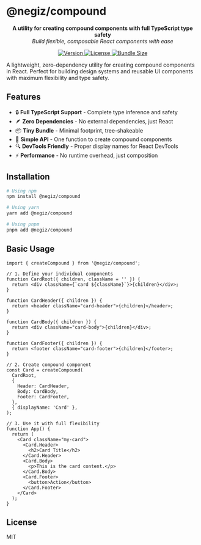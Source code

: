 # @negiz/compound

<p align="center">
  <strong>A utility for creating compound components with full TypeScript type safety</strong><br />
  <em>Build flexible, composable React components with ease</em>
</p>

<p align="center">
  <a href="https://npmjs.org/package/@negiz/compound">
    <img src="https://img.shields.io/npm/v/@negiz/compound?style=flat&colorA=000000&colorB=000000" alt="Version">
  </a>
  <a href="https://github.com/mag1yar/negiz/blob/main/LICENSE">
    <img src="https://img.shields.io/github/license/mag1yar/negiz?style=flat&colorA=000000&colorB=000000" alt="License">
  </a>
  <a href="https://bundlephobia.com/package/@negiz/compound">
    <img src="https://img.shields.io/bundlephobia/minzip/@negiz/compound?style=flat&colorA=000000&colorB=000000" alt="Bundle Size">
  </a>
</p>

A lightweight, zero-dependency utility for creating compound components in React. Perfect for building design systems and reusable UI components with maximum flexibility and type safety.

## Features

- 🔒 **Full TypeScript Support** - Complete type inference and safety
- 🪶 **Zero Dependencies** - No external dependencies, just React
- 📦 **Tiny Bundle** - Minimal footprint, tree-shakeable
- 🎯 **Simple API** - One function to create compound components
- 🔍 **DevTools Friendly** - Proper display names for React DevTools
- ⚡ **Performance** - No runtime overhead, just composition

## Installation

```bash
# Using npm
npm install @negiz/compound

# Using yarn
yarn add @negiz/compound

# Using pnpm
pnpm add @negiz/compound
```

## Basic Usage

```tsx
import { createCompound } from '@negiz/compound';

// 1. Define your individual components
function CardRoot({ children, className = '' }) {
  return <div className={`card ${className}`}>{children}</div>;
}

function CardHeader({ children }) {
  return <header className="card-header">{children}</header>;
}

function CardBody({ children }) {
  return <div className="card-body">{children}</div>;
}

function CardFooter({ children }) {
  return <footer className="card-footer">{children}</footer>;
}

// 2. Create compound component
const Card = createCompound(
  CardRoot,
  {
    Header: CardHeader,
    Body: CardBody,
    Footer: CardFooter,
  },
  { displayName: 'Card' },
);

// 3. Use it with full flexibility
function App() {
  return (
    <Card className="my-card">
      <Card.Header>
        <h2>Card Title</h2>
      </Card.Header>
      <Card.Body>
        <p>This is the card content.</p>
      </Card.Body>
      <Card.Footer>
        <button>Action</button>
      </Card.Footer>
    </Card>
  );
}
```

<!-- ## Documentation

For complete documentation, examples, and integration guides:
[https://mag1yar.github.io/negiz/packages/compound](https://mag1yar.github.io/negiz/packages/compound) -->

## License

MIT
